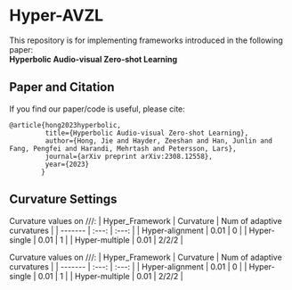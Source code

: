 # Hyper-AVZL
This repository is for implementing frameworks introduced in the following paper:  
**Hyperbolic Audio-visual Zero-shot Learning**

## Paper and Citation  
If you find our paper/code is useful, please cite:
```
@article{hong2023hyperbolic,
         title={Hyperbolic Audio-visual Zero-shot Learning},
         author={Hong, Jie and Hayder, Zeeshan and Han, Junlin and Fang, Pengfei and Harandi, Mehrtash and Petersson, Lars},
         journal={arXiv preprint arXiv:2308.12558},
         year={2023}
        }
```

## Curvature Settings
Curvature values on ///:
| Hyper_Framework | Curvature  | Num of adaptive curvatures  |
| ------- | :---: | :---: |
| Hyper-alignment | 0.01 | 0 |
| Hyper-single    | 0.01 | 1 |
| Hyper-multiple  | 0.01 | 2/2/2 |

Curvature values on ///:
| Hyper_Framework | Curvature  | Num of adaptive curvatures  |
| ------- | :---: | :---: |
| Hyper-alignment | 0.01 | 0 |
| Hyper-single    | 0.01 | 1 |
| Hyper-multiple  | 0.01 | 2/2/2 |
